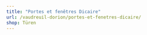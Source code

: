 ```yaml
---
title: "Portes et fenêtres Dicaire"
url: /vaudreuil-dorion/portes-et-fenetres-dicaire/
shop: Türen
---
```

